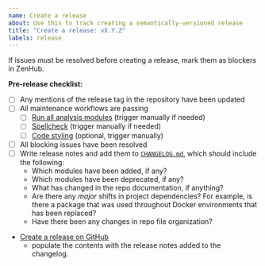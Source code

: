 ```yaml
---
name: Create a release
about: Use this to track creating a semantically-versioned release
title: "Create a release: vX.Y.Z"
labels: release
---
```


If issues must be resolved before creating a release, mark them as blockers in ZenHub.

**Pre-release checklist:**

- [ ] Any mentions of the release tag in the repository have been updated
- [ ] All maintenance workflows are passing
  - [ ] [Run all analysis modules](https://github.com/AlexsLemonade/OpenScPCA-analysis/actions/workflows/run_all-modules.yml) (trigger manually if needed)
  - [ ] [Spellcheck](https://github.com/AlexsLemonade/OpenScPCA-analysis/actions/workflows/spellcheck.yml) (trigger manually if needed)
  - [ ] [Code styling](https://github.com/AlexsLemonade/OpenScPCA-analysis/actions/workflows/code-styling.yml) (optional, trigger manually)
- [ ] All blocking issues have been resolved
- [ ] Write release notes and add them to [`CHANGELOG.md`](https://github.com/AlexsLemonade/OpenScPCA-analysis/blob/main/CHANGELOG.md), which should include the following:
  - Which modules have been added, if any?
  - Which modules have been deprecated, if any?
  - What has changed in the repo documentation, if anything?
  - Are there any _major_ shifts in project dependencies?
    For example, is there a package that was used throughout Docker environments that has been replaced?
  - Have there been any changes in repo file organization?
- [ Create a release on GitHub ](https://github.com/AlexsLemonade/OpenScPCA-analysis/releases/new)
  - populate the contents with the release notes added to the changelog.

